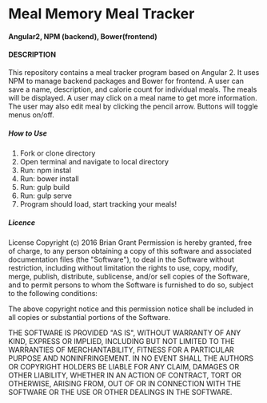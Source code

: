 # Meal Memory Meal Tracker
#### Angular2, NPM (backend), Bower(frontend)
#### DESCRIPTION

This repository contains a meal tracker program based on Angular 2. It uses NPM to manage backend packages and Bower for frontend. A user can save a name, description, and calorie count for individual meals. The meals will be displayed. A user may click on a meal name to get more information. The user may also edit meal by clicking the pencil arrow. Buttons will toggle menus on/off.

##### How to Use

1. Fork or clone directory
2. Open terminal and navigate to local directory
3. Run: npm instal
4. Run: bower install
5. Run: gulp build
6. Run: gulp serve
7. Program should load, start tracking your meals!


##### Licence

License Copyright (c) 2016 Brian Grant
Permission is hereby granted, free of charge, to any person obtaining a copy of this software and associated documentation files (the "Software"), to deal in the Software without restriction, including without limitation the rights to use, copy, modify, merge, publish, distribute, sublicense, and/or sell copies of the Software, and to permit persons to whom the Software is furnished to do so, subject to the following conditions:

The above copyright notice and this permission notice shall be included in all copies or substantial portions of the Software.

THE SOFTWARE IS PROVIDED "AS IS", WITHOUT WARRANTY OF ANY KIND, EXPRESS OR IMPLIED, INCLUDING BUT NOT LIMITED TO THE WARRANTIES OF MERCHANTABILITY, FITNESS FOR A PARTICULAR PURPOSE AND NONINFRINGEMENT. IN NO EVENT SHALL THE AUTHORS OR COPYRIGHT HOLDERS BE LIABLE FOR ANY CLAIM, DAMAGES OR OTHER LIABILITY, WHETHER IN AN ACTION OF CONTRACT, TORT OR OTHERWISE, ARISING FROM, OUT OF OR IN CONNECTION WITH THE SOFTWARE OR THE USE OR OTHER DEALINGS IN THE SOFTWARE.
